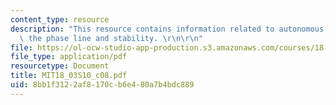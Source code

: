 ```yaml
---
content_type: resource
description: "This resource contains information related to autonomous equations;\
  \ the phase line and stability. \r\n\r\n"
file: https://ol-ocw-studio-app-production.s3.amazonaws.com/courses/18-03-differential-equations-spring-2010/8bb1f3122af8170cb6e480a7b4bdc889_MIT18_03S10_c08.pdf
file_type: application/pdf
resourcetype: Document
title: MIT18_03S10_c08.pdf
uid: 8bb1f312-2af8-170c-b6e4-80a7b4bdc889
---
```

